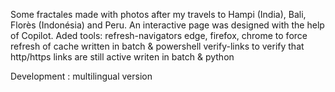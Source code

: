 Some fractales made with photos after my travels to Hampi (India), Bali, Florès (Indonésia) and Peru. An interactive page was designed with the help of Copilot.
Aded tools: refresh-navigators edge, firefox, chrome to force refresh of cache written in batch & powershell
            verify-links to verify that http/https links are still active writen in batch & python

Development : multilingual version